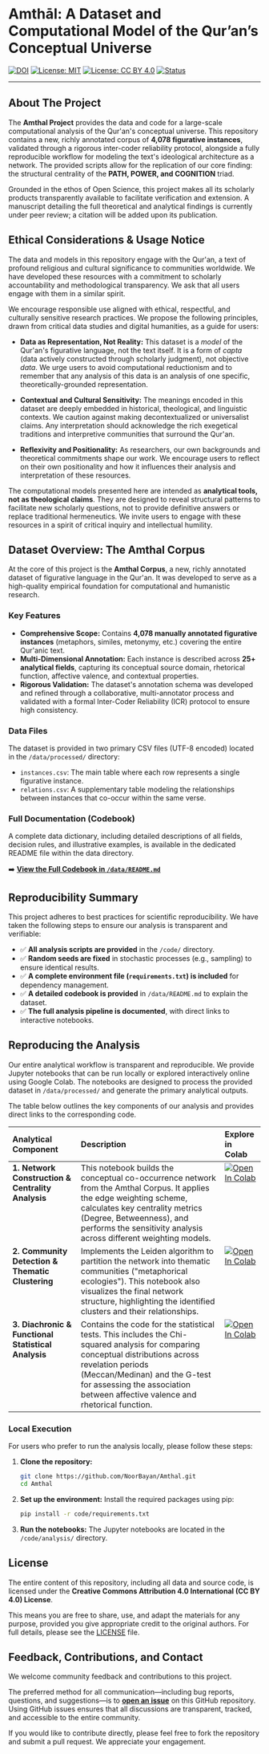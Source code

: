 # Amthāl: A Dataset and Computational Model of the Qur’an’s Conceptual Universe

[![DOI](https://zenodo.org/badge/DOI/10.5281/zenodo.XXXXXXX.svg)](https://doi.org/10.5281/zenodo.XXXXXXX)
[![License: MIT](https://img.shields.io/badge/Code%20License-MIT-yellow.svg)](https://opensource.org/licenses/MIT)
[![License: CC BY 4.0](https://img.shields.io/badge/Data%20License-CC%20BY%204.0-lightgrey.svg)](https://creativecommons.org/licenses/by/4.0/)
[![Status](https://img.shields.io/badge/Status-Under%20Peer%20Review-blue.svg)]() <!-- شارة اختيارية للإشارة إلى أن العمل قيد المراجعة -->

---

## About The Project

The **Amthal Project** provides the data and code for a large-scale computational analysis of the Qur'an's conceptual universe. This repository contains a new, richly annotated corpus of **4,078 figurative instances**, validated through a rigorous inter-coder reliability protocol, alongside a fully reproducible workflow for modeling the text's ideological architecture as a network. The provided scripts allow for the replication of our core finding: the structural centrality of the **PATH, POWER, and COGNITION** triad.

Grounded in the ethos of Open Science, this project makes all its scholarly products transparently available to facilitate verification and extension. A manuscript detailing the full theoretical and analytical findings is currently under peer review; a citation will be added upon its publication.

## Ethical Considerations & Usage Notice

The data and models in this repository engage with the Qur'an, a text of profound religious and cultural significance to communities worldwide. We have developed these resources with a commitment to scholarly accountability and methodological transparency. We ask that all users engage with them in a similar spirit.

We encourage responsible use aligned with ethical, respectful, and culturally sensitive research practices. We propose the following principles, drawn from critical data studies and digital humanities, as a guide for users:

-   **Data as Representation, Not Reality:** This dataset is a *model* of the Qur'an's figurative language, not the text itself. It is a form of *capta* (data actively constructed through scholarly judgment), not objective *data*. We urge users to avoid computational reductionism and to remember that any analysis of this data is an analysis of one specific, theoretically-grounded representation.

-   **Contextual and Cultural Sensitivity:** The meanings encoded in this dataset are deeply embedded in historical, theological, and linguistic contexts. We caution against making decontextualized or universalist claims. Any interpretation should acknowledge the rich exegetical traditions and interpretive communities that surround the Qur'an.

-   **Reflexivity and Positionality:** As researchers, our own backgrounds and theoretical commitments shape our work. We encourage users to reflect on their own positionality and how it influences their analysis and interpretation of these resources.

The computational models presented here are intended as **analytical tools, not as theological claims**. They are designed to reveal structural patterns to facilitate new scholarly questions, not to provide definitive answers or replace traditional hermeneutics. We invite users to engage with these resources in a spirit of critical inquiry and intellectual humility.


## Dataset Overview: The Amthal Corpus

At the core of this project is the **Amthal Corpus**, a new, richly annotated dataset of figurative language in the Qur'an. It was developed to serve as a high-quality empirical foundation for computational and humanistic research.

### Key Features

-   **Comprehensive Scope:** Contains **4,078 manually annotated figurative instances** (metaphors, similes, metonymy, etc.) covering the entire Qur'anic text.
-   **Multi-Dimensional Annotation:** Each instance is described across **25+ analytical fields**, capturing its conceptual source domain, rhetorical function, affective valence, and contextual properties.
-   **Rigorous Validation:** The dataset's annotation schema was developed and refined through a collaborative, multi-annotator process and validated with a formal Inter-Coder Reliability (ICR) protocol to ensure high consistency.

### Data Files

The dataset is provided in two primary CSV files (UTF-8 encoded) located in the `/data/processed/` directory:

-   `instances.csv`: The main table where each row represents a single figurative instance.
-   `relations.csv`: A supplementary table modeling the relationships between instances that co-occur within the same verse.

### Full Documentation (Codebook)

A complete data dictionary, including detailed descriptions of all fields, decision rules, and illustrative examples, is available in the dedicated README file within the data directory.

➡️ **[View the Full Codebook in `/data/README.md`](./data/README.md)**


## Reproducibility Summary

This project adheres to best practices for scientific reproducibility. We have taken the following steps to ensure our analysis is transparent and verifiable:

-   ✅ **All analysis scripts are provided** in the `/code/` directory.
-   ✅ **Random seeds are fixed** in stochastic processes (e.g., sampling) to ensure identical results.
-   ✅ **A complete environment file (`requirements.txt`) is included** for dependency management.
-   ✅ **A detailed codebook is provided** in `/data/README.md` to explain the dataset.
-   ✅ **The full analysis pipeline is documented**, with direct links to interactive notebooks.



## Reproducing the Analysis

Our entire analytical workflow is transparent and reproducible. We provide Jupyter notebooks that can be run locally or explored interactively online using Google Colab. The notebooks are designed to process the provided dataset in `/data/processed/` and generate the primary analytical outputs.

The table below outlines the key components of our analysis and provides direct links to the corresponding code.

<table>
  <thead>
    <tr>
      <th align="left"><b>Analytical Component</b></th>
      <th align="left"><b>Description</b></th>
      <th align="left"><b>Explore in Colab</b></th>
    </tr>
  </thead>
  <tbody>
    <tr>
      <td valign="top"><strong>1. Network Construction & Centrality Analysis</strong></td>
      <td valign="top">This notebook builds the conceptual co-occurrence network from the Amthal Corpus. It applies the edge weighting scheme, calculates key centrality metrics (Degree, Betweenness), and performs the sensitivity analysis across different weighting models.</td>
      <td valign="top">
        <a href="<YOUR_COLAB_LINK_FOR_NETWORK_ANALYSIS>">
          <img src="https://colab.research.google.com/assets/colab-badge.svg" alt="Open In Colab"/>
        </a>
      </td>
    </tr>
    <tr>
      <td valign="top"><strong>2. Community Detection & Thematic Clustering</strong></td>
      <td valign="top">Implements the Leiden algorithm to partition the network into thematic communities ("metaphorical ecologies"). This notebook also visualizes the final network structure, highlighting the identified clusters and their relationships.</td>
      <td valign="top">
        <a href="<YOUR_COLAB_LINK_FOR_COMMUNITY_DETECTION>">
          <img src="https://colab.research.google.com/assets/colab-badge.svg" alt="Open In Colab"/>
        </a>
      </td>
    </tr>
    <tr>
      <td valign="top"><strong>3. Diachronic & Functional Statistical Analysis</strong></td>
      <td valign="top">Contains the code for the statistical tests. This includes the Chi-squared analysis for comparing conceptual distributions across revelation periods (Meccan/Medinan) and the G-test for assessing the association between affective valence and rhetorical function.</td>
      <td valign="top">
        <a href="<YOUR_COLAB_LINK_FOR_STATS_TESTS>">
          <img src="https://colab.research.google.com/assets/colab-badge.svg" alt="Open In Colab"/>
        </a>
      </td>
    </tr>
  </tbody>
</table>

### Local Execution

For users who prefer to run the analysis locally, please follow these steps:

1.  **Clone the repository:**
    ```bash
    git clone https://github.com/NoorBayan/Amthal.git
    cd Amthal
    ```
2.  **Set up the environment:**
    Install the required packages using pip:
    ```bash
    pip install -r code/requirements.txt
    ```
3.  **Run the notebooks:**
    The Jupyter notebooks are located in the `/code/analysis/` directory.


## License

The entire content of this repository, including all data and source code, is licensed under the **Creative Commons Attribution 4.0 International (CC BY 4.0) License**.

This means you are free to share, use, and adapt the materials for any purpose, provided you give appropriate credit to the original authors. For full details, please see the [LICENSE](LICENSE) file.


## Feedback, Contributions, and Contact

We welcome community feedback and contributions to this project.

The preferred method for all communication—including bug reports, questions, and suggestions—is to **[open an issue](https://github.com/NoorBayan/Amthal/issues)** on this GitHub repository. Using GitHub issues ensures that all discussions are transparent, tracked, and accessible to the entire community.

If you would like to contribute directly, please feel free to fork the repository and submit a pull request. We appreciate your engagement.


